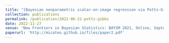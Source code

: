 ```yaml
---
title: "[Bayesian nonparametric scalar-on-image regression via Potts-Gibbs random partition models](https://link.springer.com/chapter/10.1007/978-3-031-16427-9_5)"
collection: publications
permalink: /publication/2022-06-22-potts-gibbs
date: 2022-11-27
venue: 'New Frontiers in Bayesian Statistics: BAYSM 2021, Online, September 1–3'
paperurl: 'http://micateo.github.io/files/paper2.pdf'
---
```



